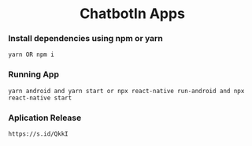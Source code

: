 <h1 align="center">
 ChatbotIn Apps
</h1>

### Install dependencies using npm or yarn

```
yarn OR npm i
```

### Running App

```
yarn android and yarn start or npx react-native run-android and npx react-native start
```

### Aplication Release

```
https://s.id/QkkI
```
